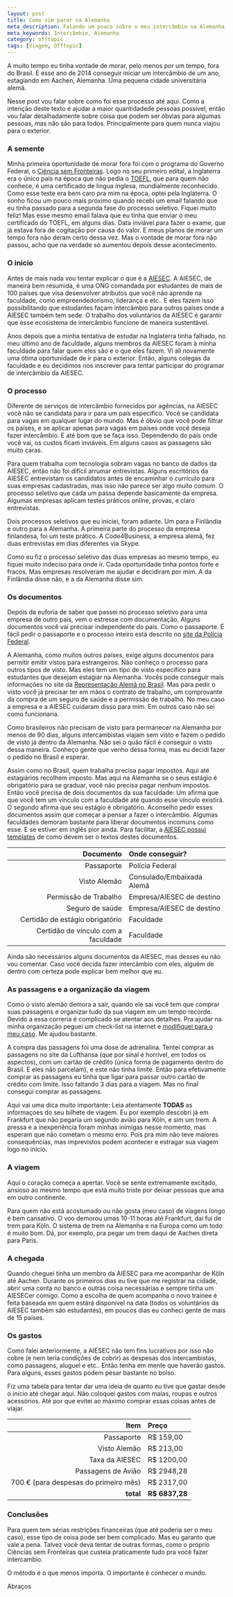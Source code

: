 ```yaml
---
layout: post
title: Como vim parar na Alemanha
meta_description: Falando um pouco sobre o meu intercâmbio na Alemanha.
meta_keywords: Intercâmbio, Alemanha
category: offtopic
tags: [Viagem, Offtopic]
---
```


A muito tempo eu tinha vontade de morar, pelo menos por um tempo, fora do Brasil. E esse ano de 2014 conseguir iniciar um intercâmbio de um ano, estagiando em Aachen, Alemanha. Uma pequena cidade universitária alemã.

Nesse post vou falar sobre como foi esse processo até aqui. Como a intenção deste texto é ajudar a maior quantidadede pessoas possível, então vou falar detalhadamente sobre coisa que podem ser óbvias para algumas pessoas, mas não são para todos. Principalmente para quem nunca viajou para o exterior.

### A semente

Minha primeira oportunidade de morar fora foi com o programa do Governo Federal, o [Ciência sem Fronteiras](http://www.cienciasemfronteiras.gov.br "Site do Ciência sem Fronteiras"). Logo no seu primeiro edital, a Inglaterra era o único país na época que não pedia o [TOEFL](www.ets.org/toefl "Site oficial do TOEFL"), que para quem não conhece, é uma certificado de lingua inglesa, mundialmente reconhecido. Como esse teste era bem caro pra mim na época, optei pela Inglaterra. O sonho ficou um pouco mais próximo quando recebi um email falando que eu tinha passado para a segunda fase do processo seletivo. Fiquei muito feliz! Mas esse mesmo email falava que eu tinha que enviar o meu certificado do TOEFL, em alguns dias. Data inviável para fazer o exame, que já estava fora de cogitação por causa do valor. E meus planos de morar um tempo fora não deram certo dessa vez. Mas o vontade de morar fora não passou, acho que na verdade só aumentou depois desse acontecimento.

### O início

Antes de mais nada vou tentar explicar o que é a [AIESEC](http://www.aiesec.org.br/sobre/ "Site da AIESEC"). A AIESEC, de maneira bem resumida, é uma ONG comandada por estudantes de mais de 100 países que visa desenvolver atributos que você não aprende na faculdade, como empreendedorismo, liderança e etc.. E eles fazem isso possibilitando que estudantes façam intercâmbio para outros países onde a AIESEC também tem sede. O trabalho dos voluntários da AIESEC é garantir que esse ecosistema de intercâmbio funcione de maneira sustentável.

Anos depois que a minha tentativa de estudar na Inglaterra tinha falhado, no meu último ano de faculdade, alguns membros da AIESEC foram à minha faculdade para falar quem eles são e o que eles fazem. Vi ali novamente uma ótima oportunidade de ir para o exterior. Então, alguns colegas da faculdade e eu decidimos nos inscrever para tentar participar do programar de intercâmbio da AIESEC.

### O processo

Diferente de serviços de intercâmbio fornecidos por agências, na AIESEC você não se candidata para ir para um país específico. Você se candidata para vagas em qualquer lugar do mundo. Mas é óbvio que você pode filtrar os países, e se aplicar apenas para vagas em países onde você deseja fazer intercâmbio. E até bom que se faça isso. Dependendo do país onde você vai, os custos ficam inviáveis. Em alguns casos as passagens são muito caras.

Para quem trabalha com tecnologia sobram vagas no banco de dados da AIESEC, então não foi difícil arrumar entrevistas. Alguns escritórios da AIESEC entrevistam os candidatos antes de encaminhar o currículo para suas empresas cadastradas, mas isso não parece ser algo muito comum. O processo seletivo que cada um passa depende basicamente da empresa. Algumas empresas aplicam testes práticos online, provas, e claro entrevistas.

Dois processos seletivos que eu iniciei, foram adiante. Um para a Finlândia e outro para a Alemanha. A primeira parte do processo da empresa finlandesa, foi um teste prático. A Code4Business, a empresa alemã, fez duas entrevistas em dias diferentes via Skype.

Como eu fiz o processo seletivo das duas empresas ao mesmo tempo, eu fiquei muito indeciso para onde ir. Cada oportunidade tinha pontos forte e fracos. Mas empresas resolveram me ajudar e decidiram por mim. A da Finlândia disse não, e a da Alemanha disse sim.

### Os documentos

Depois da euforia de saber que passei no processo seletivo para uma empresa de outro país, vem o estresse com documentação. Alguns documentos você vai precisar independente do país. Como o passaporte. É fácil pedir o passaporte e o processo inteiro está descrito no [site da Polícia Federal](http://www.dpf.gov.br/servicos/passaporte/requerer-passaporte "Site da Polícia Federal").

A Alemanha, como muitos outros países, exige alguns documentos para permitir emitir vistos para estrangeiros. Não conheço o processo para outros tipos de visto. Mas eles tem um tipo de visto específico para estudantes que desejam estagiar na Alemanha. Vocês pode conseguir mais informações no site da [Representação Alemã no Brasil](http://www.brasil.diplo.de/contentblob/2681184/Daten/707135/Merkblatt_Praktikum.pdf "Pdf que explica o processo do visto para estágio na Alemanha."). Mas para pedir o visto você já precisar ter em mãos o contrato de trabalho, um comprovante da compra de um seguro de saúde e a permissão de trabalho. No meu caso a empresa e a AIESEC cuidaram disso para mim. Em outros caso não sei como funcionaria.

Como brasileiros não precisam de visto para permanecer na Alemanha por menos de 90 dias, alguns intercambistas viajam sem visto e fazem o pedido de visto já dentro da Alemanha. Não sei o quão fácil é conseguir o visto dessa maneira. Conheço gente que venho dessa forma, mas eu decidi fazer o pedido no Brasil e esperar.

Assim como no Brasil, quem trabalha precisa pagar impostos. Aqui até estagiários recolhem imposto. Mas aqui na Alemanha se o seus estágio é obrigatório para se graduar, você não precisa pagar nenhum impostos. Então você precisa de dois documentos da sua faculdade: Um afirma que que você tem um vínculo com a faculdade até quando esse vínculo existirá. O segundo afirma que seu estágio é obrigatório. Aconselho pedir esses documentos assim que começar a pensar a fazer o intercâmbio. Algumas faculdades demoram bastante para liberar documentos incomuns como esse. E se estiver em inglês pior ainda. Para facilitar, a [AIESEC possui templates](https://drive.google.com/folderview?id=0B-hKicxbbe0EczRkbFJGSU9sVUk&usp=sharing "Templates de documentos necessários") de como devem ser o textos destes documentos.

Documento                          | Onde conseguir?
---------------------------------: | :------------------------
Passaporte                         | Polícia Federal
Visto Alemão                       | Consulado/Embaixada Alemã
Permissão de Trabalho              | Empresa/AIESEC de destino
Seguro de saúde                    | Empresa/AIESEC de destino
Certidão de estágio obrigatório    | Faculdade
Certidão de vínculo com a faculdade | Faculdade

Ainda são necessários alguns documentos da AIESEC, mas desses eu não vou comentar. Caso você decida fazer intercâmbio com eles, alguém de dentro com certeza pode explicar bem melhor que eu.

### As passagens e a organização da viagem

Como o visto alemão demora a sair, quando ele sai você tem que comprar suas passagens e organizar tudo da sua viagem em um tempo recorde. Devido a essa correria é complicado se atentar aos detalhes. Pra ajudar na minha organização peguei um check-list na internet e [modifiquei para o meu caso](https://github.com/deniscostadsc/trip-list/blob/master/trip-list-ptbr.md#check-list-para-viagens "Link para o meu check-list de viagem."). Me ajudou bastante.

A compra das passagens foi uma dose de adrenalina. Tentei comprar as passagens no site da Lufthansa (que por sinal é horrível, em todos os aspectos), com um cartão de crédito (única forma de pagamento dentro do Brasil. E eles não parcelam), e este não tinha limite. Então para efetivamente comprar as passagens eu tinha que ligar para passar outro cartão de crédito com limite. Isso faltando 3 dias para a viagem. Mas no final consegui comprar as passagens.

Aqui vai uma dica muito importante: Leia atentamente **TODAS** as informaçoes do seu bilhete de viagem. Eu por exemplo descobri já em Frankfurt que não pegaria um segundo avião para Köln, e sim um trem. A pressa e a inexperiência foram minhas inimigas nesse momento, mas esperam que não cometam o mesmo erro. Pois pra mim não teve maiores consequências, mas imprevistos podem acontecer e estragar sua viagem logo no início.

### A viagem

Aqui o coração começa a apertar. Você se sente extremamente excitado, ansioso ao mesmo tempo que está muito triste por deixar pessoas que ama em outro continente.

Para quem não está acostumado ou não gosta (meu caso) de viagens longo é bem cansativo. O voo demorou umas 10-11 horas até Frankfurt, daí fui de trem para Köln. O sistema de trem na Alemanha e na Europa como um todo é muito bom. Dá, por exemplo, pra pegar um trem daqui de Aachen direta para Paris.

### A chegada

Quando cheguei tinha um membro da AIESEC para me acompanhar de Köln até Aachen. Durante os primeiros dias eu tive que me registrar na cidade, abrir uma conta no banco e outras coisa necessárias e sempre tinha um AIESECer comigo. Como a escolha de quem acompanha o novo trainee é feita baseada em quem estárá disponível na data (todos os voluntários da AIESEC também são estudantes), em poucos dias eu conheci gente de mais de 15 países.

### Os gastos

Como falei anteriormente, a AIESEC não tem fins lucrativos por isso não cobre (e nem teria condições de cobrir) as despesas dos intercambistas, como passagens, aluguel e etc.. Então tenha em mente que haverão gastos. Para alguns, esses gastos podem pesar bastante no bolso.

Fiz uma tabela para tentar dar uma ideia de quanto eu tive que gastar desde o início até chegar aqui. Não coloquei gastos com malas, roupas e outros acessórios. Até por que evitei ao máximo comprar essas coisas antes de viajar.

Item                                  | Preço
------------------------------------: | :-------------
Passaporte                            | R$ 159,00
Visto Alemão                          | R$ 213,00
Taxa da AIESEC                        | R$ 1200,00
Passagens de Avião                    | R$ 2948,28
700 € (para despesas do primeiro mês) | R$ 2317,00
**total**                             | **R$ 6837,28**

### Conclusões

Para quem tem sérias restrições financeiras (que até poderia ser o meu caso), esse tipo de coisa pode ser bem complicado. Mas eu garanto que vale a pena. Talvez você deva tentar de outras formas, como o próprio Ciências sem Fronteiras que custeia praticamente tudo pra você fazer intercambio.

O método é o que menos importa. O importante é conhecer o mundo.

Abraços
